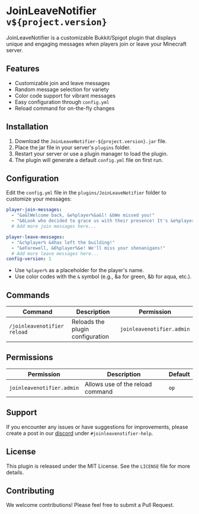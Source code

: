 # JoinLeaveNotifier `v${project.version}`

JoinLeaveNotifier is a customizable Bukkit/Spigot plugin that displays unique and engaging messages when players join or leave your Minecraft server.

## Features

- Customizable join and leave messages
- Random message selection for variety
- Color code support for vibrant messages
- Easy configuration through `config.yml`
- Reload command for on-the-fly changes

## Installation

1. Download the `JoinLeaveNotifier-${project.version}.jar` file.
2. Place the jar file in your server's `plugins` folder.
3. Restart your server or use a plugin manager to load the plugin.
4. The plugin will generate a default `config.yml` file on first run.

## Configuration

Edit the `config.yml` file in the `plugins/JoinLeaveNotifier` folder to customize your messages:

```yaml
player-join-messages:
  - "&a&lWelcome back, &e%player%&a&l! &bWe missed you!"
  - "&6Look who decided to grace us with their presence! It's &e%player%&6!"
  # Add more join messages here...

player-leave-messages:
  - "&c%player% &4has left the building!"
  - "&eFarewell, &6%player%&e! We'll miss your shenanigans!"
  # Add more leave messages here...
config-version: 1
```
- Use `%player%` as a placeholder for the player's name.
- Use color codes with the `&` symbol (e.g., &a for green, &b for aqua, etc.).

## Commands

| Command                     | Description                      | Permission                |
|-----------------------------|----------------------------------|---------------------------|
| `/joinleavenotifier reload` | Reloads the plugin configuration | `joinleavenotifier.admin` |

## Permissions

| Permission                | Description                      | Default  |
|---------------------------|----------------------------------|----------|
| `joinleavenotifier.admin` | Allows use of the reload command | `op`     |

## Support

If you encounter any issues or have suggestions for improvements, please create a post in our [discord](https://discord.gg/sK6qDtmRgF) under `#joinleavenotifier-help`.

## License

This plugin is released under the MIT License. See the `LICENSE` file for more details.

## Contributing

We welcome contributions! Please feel free to submit a Pull Request.